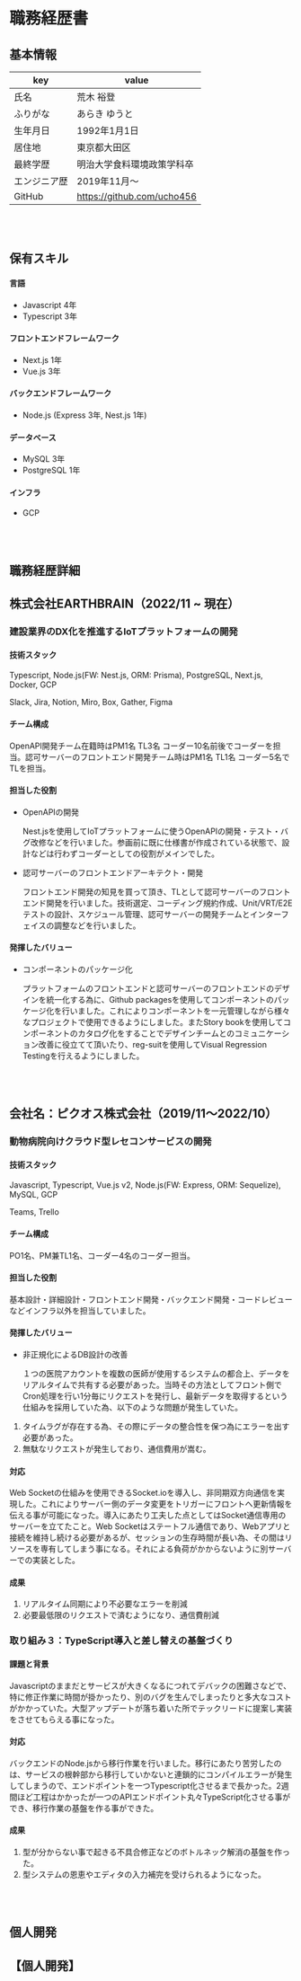 # 職務経歴書

## 基本情報

|key|value|
|---|---|
|氏名|荒木 裕登|
|ふりがな|あらき ゆうと|
|生年月日|1992年1月1日|
|居住地|東京都大田区|
|最終学歴|明治大学食料環境政策学科卒|
|エンジニア歴| 2019年11月～ |
|GitHub| <a src="https://github.com/ucho456" target="_blank">https://github.com/ucho456</a> |

<br /><br />

## 保有スキル
#### 言語
- Javascript 4年
- Typescript 3年

#### フロントエンドフレームワーク
- Next.js 1年
- Vue.js 3年

#### バックエンドフレームワーク
- Node.js (Express 3年, Nest.js 1年)

#### データベース
- MySQL 3年
- PostgreSQL 1年

#### インフラ
- GCP

<div style="page-break-before:always"></div>
<br /><br />

## 職務経歴詳細

## 株式会社EARTHBRAIN（2022/11 ~ 現在）

### 建設業界のDX化を推進するIoTプラットフォームの開発

#### 技術スタック
Typescript, Node.js(FW: Nest.js, ORM: Prisma), PostgreSQL, Next.js, Docker, GCP

Slack, Jira, Notion, Miro, Box, Gather, Figma

#### チーム構成
OpenAPI開発チーム在籍時はPM1名 TL3名 コーダー10名前後でコーダーを担当。認可サーバーのフロントエンド開発チーム時はPM1名 TL1名 コーダー5名でTLを担当。

#### 担当した役割
- OpenAPIの開発

  Nest.jsを使用してIoTプラットフォームに使うOpenAPIの開発・テスト・バグ改修などを行いました。参画前に既に仕様書が作成されている状態で、設計などは行わずコーダーとしての役割がメインでした。

- 認可サーバーのフロントエンドアーキテクト・開発

  フロントエンド開発の知見を買って頂き、TLとして認可サーバーのフロントエンド開発を行いました。技術選定、コーディング規約作成、Unit/VRT/E2Eテストの設計、スケジュール管理、認可サーバーの開発チームとインターフェイスの調整などを行いました。

#### 発揮したバリュー
- コンポーネントのパッケージ化

  プラットフォームのフロントエンドと認可サーバーのフロントエンドのデザインを統一化する為に、Github packagesを使用してコンポーネントのパッケージ化を行いました。これによりコンポーネントを一元管理しながら様々なプロジェクトで使用できるようにしました。またStory bookを使用してコンポーネントのカタログ化をすることでデザインチームとのコミュニケーション改善に役立てて頂いたり、reg-suitを使用してVisual Regression Testingを行えるようにしました。

<div style="page-break-before:always"></div>
<br /><br />

## 会社名：ピクオス株式会社（2019/11〜2022/10）

### 動物病院向けクラウド型レセコンサービスの開発

#### 技術スタック
Javascript, Typescript, Vue.js v2, Node.js(FW: Express, ORM: Sequelize), MySQL, GCP

Teams, Trello

#### チーム構成
PO1名、PM兼TL1名、コーダー4名のコーダー担当。

#### 担当した役割
基本設計・詳細設計・フロントエンド開発・バックエンド開発・コードレビューなどインフラ以外を担当していました。

#### 発揮したバリュー
- 非正規化によるDB設計の改善

  １つの医院アカウントを複数の医師が使用するシステムの都合上、データをリアルタイムで共有する必要があった。当時その方法としてフロント側でCron処理を行い1分毎にリクエストを発行し、最新データを取得するという仕組みを採用していた為、以下のような問題が発生していた。
1. タイムラグが存在する為、その際にデータの整合性を保つ為にエラーを出す必要があった。
2. 無駄なリクエストが発生しており、通信費用が嵩む。

#### 対応
Web Socketの仕組みを使用できるSocket.ioを導入し、非同期双方向通信を実現した。これによりサーバー側のデータ変更をトリガーにフロントへ更新情報を伝える事が可能になった。導入にあたり工夫した点としてはSocket通信専用のサーバーを立てたこと。Web Socketはステートフル通信であり、Webアプリと接続を維持し続ける必要があるが、セッションの生存時間が長い為、その間はリソースを専有してしまう事になる。それによる負荷がかからないように別サーバーでの実装とした。

#### 成果
1. リアルタイム同期により不必要なエラーを削減
2. 必要最低限のリクエストで済むようになり、通信費削減

### 取り組み３：TypeScript導入と差し替えの基盤づくり
#### 課題と背景
Javascriptのままだとサービスが大きくなるにつれてデバックの困難さなどで、特に修正作業に時間が掛かったり、別のバグを生んでしまったりと多大なコストがかかっていた。大型アップデートが落ち着いた所でテックリードに提案し実装をさせてもらえる事になった。

#### 対応
バックエンドのNode.jsから移行作業を行いました。移行にあたり苦労したのは、サービスの根幹部から移行していかないと連鎖的にコンパイルエラーが発生してしまうので、エンドポイントを一つTypescript化させるまで長かった。2週間ほど工程はかかったが一つのAPIエンドポイント丸々TypeScript化させる事ができ、移行作業の基盤を作る事ができた。

#### 成果
1. 型が分からない事で起きる不具合修正などのボトルネック解消の基盤を作った。
2. 型システムの恩恵やエディタの入力補完を受けられるようになった。

<div style="page-break-before:always"></div>
<br /><br />

## 個人開発

## 【個人開発】
